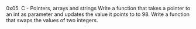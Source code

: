 0x05. C - Pointers, arrays and strings
Write a function that takes a pointer to an int as parameter and updates the value it points to to 98.
Write a function that swaps the values of two integers.
